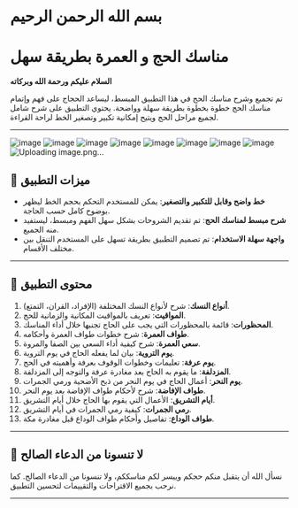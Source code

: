 # بسم الله الرحمن الرحيم

# **مناسك الحج و العمرة بطريقة سهل**

**السلام عليكم ورحمة الله وبركاته**

تم تجميع وشرح مناسك الحج في هذا التطبيق المبسط، ليساعد الحجاج على فهم وإتمام مناسك الحج خطوة بخطوة بطريقة سهلة وواضحة. يحتوي التطبيق على شرح شامل لجميع مراحل الحج ويتيح إمكانية تكبير وتصغير الخط لراحة القراءة.

---

![image](https://github.com/user-attachments/assets/50f8c729-fc7f-4475-b6b9-3749b7778dc1)
![image](https://github.com/user-attachments/assets/2f383662-e9cf-41f8-9f9e-23a62a3530ca)
![image](https://github.com/user-attachments/assets/3e7032fc-f4dd-4ac3-8d8f-65950cc86822)
![image](https://github.com/user-attachments/assets/f8a6b765-168d-40f1-a347-b9364632eb6d)
![image](https://github.com/user-attachments/assets/817f2db3-7388-4b98-9841-c69cbb543875)
![image](https://github.com/user-attachments/assets/0fb3084b-fa96-4722-bfd4-0ee7c6e72d1d)
![image](https://github.com/user-attachments/assets/18b3ed7a-09d0-4e79-9eee-8376502ac74d)
![image](https://github.com/user-attachments/assets/6b7a8c2c-d729-4f3e-b36f-5e5b189b2818)
![Uploading image.png…]()


## 🌟 **ميزات التطبيق**

- **خط واضح وقابل للتكبير والتصغير**: يمكن للمستخدم التحكم بحجم الخط ليظهر بوضوح كامل حسب الحاجة.
- **شرح مبسط لمناسك الحج**: تم تقديم الشروحات بشكل سهل الفهم ومبسط، ليستفيد منه الجميع.
- **واجهة سهلة الاستخدام**: تم تصميم التطبيق بطريقة تسهل على المستخدم التنقل بين مختلف الأقسام.

---

## 🕋 **محتوى التطبيق**

1. **أنواع النسك**: شرح لأنواع النسك المختلفة (الإفراد، القران، التمتع).
2. **المواقيت**: تعريف بالمواقيت المكانية والزمانية للحج.
3. **المحظورات**: قائمة بالمحظورات التي يجب على الحاج تجنبها خلال أداء المناسك.
4. **طواف العمرة**: شرح خطوات طواف العمرة وأحكامه.
5. **سعي العمرة**: شرح كيفية أداء السعي بين الصفا والمروة.
6. **يوم التروية**: بيان لما يفعله الحاج في يوم التروية.
7. **يوم عرفة**: تعليمات وخطوات الوقوف بعرفة وأهميته في الحج.
8. **المزدلفة**: ما يقوم به الحاج بعد مغادرة عرفة والتوجه إلى المزدلفة.
9. **يوم النحر**: أعمال الحاج في يوم النحر من ذبح الأضحية ورمي الجمرات.
10. **طواف الإفاضة**: شرح لأحكام طواف الإفاضة بعد يوم النحر.
11. **أيام التشريق**: الأعمال التي يقوم بها الحاج خلال أيام التشريق.
12. **رمي الجمرات**: كيفية رمي الجمرات في أيام التشريق.
13. **طواف الوداع**: تفاصيل وأحكام طواف الوداع قبل مغادرة مكة.

---

## 🙏 **لا تنسونا من الدعاء الصالح**

نسأل الله أن يتقبل منكم حجكم وييسر لكم مناسككم، ولا تنسونا من الدعاء الصالح. كما نرحب بجميع الاقتراحات والتقييمات لتحسين التطبيق.

---
